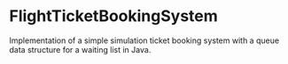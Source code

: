 # FlightTicketBookingSystem
Implementation of a simple simulation ticket booking system with a queue data structure for a waiting list in Java.
